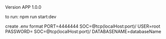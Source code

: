 Version APP 1.0.0

to run: 
    npm run start:dev

create .env format 
    PORT=4444444
    SOC=@tcp(localHost:port)/
    USER=root
    PASSWORD=
    SOC=@tcp(localHost:port)/
    DATABASENAME=databaseName


